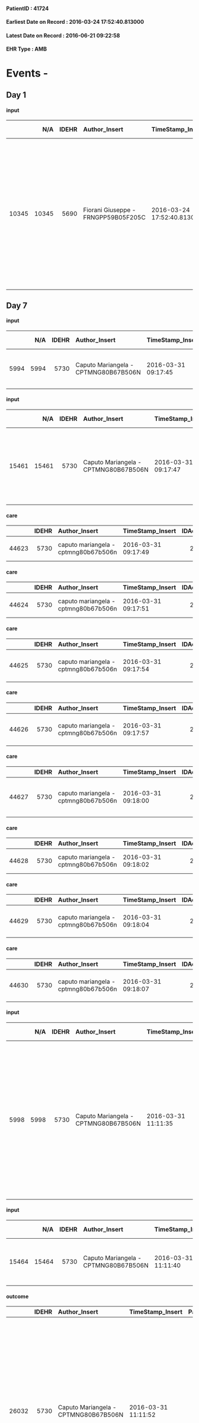 
#### PatientID : 41724
#### Earliest Date on Record : 2016-03-24 17:52:40.813000
#### Latest Date on Record : 2016-06-21 09:22:58
#### EHR Type : AMB

# Events - 

## Day 1

#### input
|       |    N/A |   IDEHR | Author_Insert                       | TimeStamp_Insert           | EHRType   |   PatientID |   IDDigitalSignDocument | persone_vicine   |   Unnamed: 0_x.1 |   IDANAMNESI_SOCIALE | Patient   | FamigliaAltro   | Paziente_T   | FamigliaAltro_T   |   Non_Rilevabile_x.1 | Note_Non_Rilevabile_x.1   | opt_Problemi   | Note_I                                                                                                                                                                                                            | ds_note_timori                              | opt_paziente_a   | opt_famiglia_a   | opt_adeguatezza   | opt_paziente_solo   | ds_note_con                                                                                                                                                                                    | opt_presente_assente   | Presenza_minori   | Caregiver_principale    | opt_capacita     | opt_necessario   | opt_presente   | opt_risorse_ec   | opt_paziente_psi   | opt_Ins_vol   | opt_paziente_ad   | opt_caregiver_ad   | opt_esenzione   | opt_inv_civile   |   invalidita_perc |   ds_codice_es | Needs     | Domestic partnership                 | Fragility   | opt_disponibilita_f   | opt_indennita_acc   | opt_legge   | opt_famiglia_psi   | opt_disponibilit_paz   |
|------:|-------:|--------:|:------------------------------------|:---------------------------|:----------|------------:|------------------------:|:-----------------|-----------------:|---------------------:|:----------|:----------------|:-------------|:------------------|---------------------:|:--------------------------|:---------------|:------------------------------------------------------------------------------------------------------------------------------------------------------------------------------------------------------------------|:--------------------------------------------|:-----------------|:-----------------|:------------------|:--------------------|:-----------------------------------------------------------------------------------------------------------------------------------------------------------------------------------------------|:-----------------------|:------------------|:------------------------|:-----------------|:-----------------|:---------------|:-----------------|:-------------------|:--------------|:------------------|:-------------------|:----------------|:-----------------|------------------:|---------------:|:----------|:-------------------------------------|:------------|:----------------------|:--------------------|:------------|:-------------------|:-----------------------|
| 10345 |  10345 |    5690 | Fiorani Giuseppe - FRNGPP59B05F205C | 2016-03-24 17:52:40.813000 | AMB       |       41724 |                  313956 | N/A              |             2905 |                 1877 | Si#1      | Si#1            | Parziale#2   | Si#1              |                    0 | NR                        | No#0           | Pz con ampia cognizione di malattia e della sua gravit√†.Le √® stato detto che non verranno effettuati ulteriori trattamenti sistemici attivi.sia il marito che i figli sono stati resi edotti della terminalit√† | Non emersi dal colloquio specifici problemi | Indefinite#2     | Congruenti#1     | Si#1              | No#0                | Vive con il marito marcello di aa 78.Da qualche giorno una sorella della pz si √® trasferita a casa di supporto.La pz ha due figli ,entrambi fuori casa:il figlio Enrico √® avvocato civilista | Presente#1             | No#0              | La sorella ed il marito | Incrementabile#1 | No#0             | No#0           | Adeguate#1       | No#0               | No#0          | Totale#2          | Totale#2           | Si#1            | Si#1             |               100 |             48 | Clinici#0 | Coniuge/Convivente#0;Altri parenti#3 | nessuna#0   | Da verificare#2       | No#0                | No#0        | No#0               | Da verificare#2        |


## Day 7

#### input
|      |    N/A |   IDEHR | Author_Insert                        | TimeStamp_Insert    |   IDAccess | EHRType   |   PatientID |   IDDigitalSignDocument | persone_vicine   |   Unnamed: 0_y |   IDANAMNESI_MED |   Non_Rilevabile_y | Note_Non_Rilevabile_y   | diagnosis                                               |
|-----:|-------:|--------:|:-------------------------------------|:--------------------|-----------:|:----------|------------:|------------------------:|:-----------------|---------------:|-----------------:|-------------------:|:------------------------|:--------------------------------------------------------|
| 5994 |   5994 |    5730 | Caputo Mariangela - CPTMNG80B67B506N | 2016-03-31 09:17:45 |      29951 | AMB       |       41724 |                  320457 | N/A              |           4847 |             3976 |                  0 | NR                      | paziente affetta da linfoma nn Hodgkin in progressione. |

#### input
|       |    N/A |   IDEHR | Author_Insert                        | TimeStamp_Insert    |   IDAccess | EHRType   |   PatientID |   IDDigitalSignDocument | persone_vicine   |   Unnamed: 0_y.1 |   IDDIAGNOSI_ICD |   Non_Rilevabile_y.1 | Note_Non_Rilevabile_y.1   | I_ICD                                                                                                                                               |
|------:|-------:|--------:|:-------------------------------------|:--------------------|-----------:|:----------|------------:|------------------------:|:-----------------|-----------------:|-----------------:|---------------------:|:--------------------------|:----------------------------------------------------------------------------------------------------------------------------------------------------|
| 15461 |  15461 |    5730 | Caputo Mariangela - CPTMNG80B67B506N | 2016-03-31 09:17:47 |      29951 | AMB       |       41724 |                  320458 | N/A              |             1022 |             1022 |                    0 | NR                        | 20290 - Altre neoplasie maligne non specificate del tessuto linfoide ed istiocitario - sito non specificato - organi solidi o siti extranodali#2258 |

#### care
|       |   IDEHR | Author_Insert                        | TimeStamp_Insert    |   IDAccess | EHRType   |   PatientID |   IDTERAPIE_OUTPAT_VIDAS | ds_altro_farmaco   |   ds_dose | opt_via_di_somm   | ds_ora   | dt_data_inizio      |   opt_pregressa |   opt_somm_terapia |   opt_estemporanea |   opt_termina |   opt_somm_in_pompa | opt_farmaco              |
|------:|--------:|:-------------------------------------|:--------------------|-----------:|:----------|------------:|-------------------------:|:-------------------|----------:|:------------------|:---------|:--------------------|----------------:|-------------------:|-------------------:|--------------:|--------------------:|:-------------------------|
| 44623 |    5730 | caputo mariangela - cptmng80b67b506n | 2016-03-31 09:17:49 |      29951 | amb       |       41724 |                    22211 | adenuric 80 mg     |         1 | oral # 0 = 0      | 08 # 8   | 2016-03-31 00:00:00 |               0 |                  0 |                  0 |             0 |                   0 | other (see notes) # 2004 |

#### care
|       |   IDEHR | Author_Insert                        | TimeStamp_Insert    |   IDAccess | EHRType   |   PatientID |   IDTERAPIE_OUTPAT_VIDAS | ds_altro_farmaco   | ds_dose   | opt_via_di_somm        | ds_ora   | dt_data_inizio      |   opt_pregressa |   opt_somm_terapia |   opt_estemporanea |   opt_termina |   opt_somm_in_pompa | opt_farmaco              |
|------:|--------:|:-------------------------------------|:--------------------|-----------:|:----------|------------:|-------------------------:|:-------------------|:----------|:-----------------------|:---------|:--------------------|----------------:|-------------------:|-------------------:|--------------:|--------------------:|:-------------------------|
| 44624 |    5730 | caputo mariangela - cptmng80b67b506n | 2016-03-31 09:17:51 |      29951 | amb       |       41724 |                    22212 | aranesp 150 mcg fl | 1 fl      | subcutaneously # 3 = 3 | 08 # 8   | 2016-03-31 00:00:00 |               0 |                  0 |                  0 |             0 |                   0 | other (see notes) # 2004 |

#### care
|       |   IDEHR | Author_Insert                        | TimeStamp_Insert    |   IDAccess | EHRType   |   PatientID |   IDTERAPIE_OUTPAT_VIDAS |   ds_dose | opt_via_di_somm   | ds_ora          | dt_data_inizio      |   opt_pregressa |   opt_somm_terapia |   opt_estemporanea |   opt_termina |   opt_somm_in_pompa | opt_farmaco                           |
|------:|--------:|:-------------------------------------|:--------------------|-----------:|:----------|------------:|-------------------------:|----------:|:------------------|:----------------|:--------------------|----------------:|-------------------:|-------------------:|--------------:|--------------------:|:--------------------------------------|
| 44625 |    5730 | caputo mariangela - cptmng80b67b506n | 2016-03-31 09:17:54 |      29951 | amb       |       41724 |                    22213 |         1 | oral # 0 = 0      | 08 # 8; 20 # 20 | 2016-03-31 00:00:00 |               0 |                  0 |                  0 |             0 |                   0 | omeprazole (antra 20 mg cps rm) # 953 |

#### care
|       |   IDEHR | Author_Insert                        | TimeStamp_Insert    |   IDAccess | EHRType   |   PatientID |   IDTERAPIE_OUTPAT_VIDAS | ds_dose   | opt_via_di_somm   | ds_ora   | dt_data_inizio      | ds_note_y       |   opt_pregressa |   opt_somm_terapia |   opt_estemporanea |   opt_termina |   opt_somm_in_pompa | opt_farmaco                                     |
|------:|--------:|:-------------------------------------|:--------------------|-----------:|:----------|------------:|-------------------------:|:----------|:------------------|:---------|:--------------------|:----------------|----------------:|-------------------:|-------------------:|--------------:|--------------------:|:------------------------------------------------|
| 44626 |    5730 | caputo mariangela - cptmng80b67b506n | 2016-03-31 09:17:57 |      29951 | amb       |       41724 |                    22214 | 8 gtt     | oral # 0 = 0      | 09 # 9   | 2016-03-31 00:00:00 | after breakfast |               0 |                  0 |                  0 |             0 |                   0 | dexamethasone (soldesam os gtt 0-2% gtt) # 1446 |

#### care
|       |   IDEHR | Author_Insert                        | TimeStamp_Insert    |   IDAccess | EHRType   |   PatientID |   IDTERAPIE_OUTPAT_VIDAS |   ds_dose | opt_via_di_somm   | ds_ora          | dt_data_inizio      |   opt_pregressa |   opt_somm_terapia |   opt_estemporanea |   opt_termina |   opt_somm_in_pompa | opt_farmaco                                 |
|------:|--------:|:-------------------------------------|:--------------------|-----------:|:----------|------------:|-------------------------:|----------:|:------------------|:----------------|:--------------------|----------------:|-------------------:|-------------------:|--------------:|--------------------:|:--------------------------------------------|
| 44627 |    5730 | caputo mariangela - cptmng80b67b506n | 2016-03-31 09:18:00 |      29951 | amb       |       41724 |                    22215 |         1 | oral # 0 = 0      | 08 # 8; 20 # 20 | 2016-03-31 00:00:00 |               0 |                  0 |                  0 |             0 |                   0 | acyclovir (acyclovir 400 mg tablets) # 1543 |

#### care
|       |   IDEHR | Author_Insert                        | TimeStamp_Insert    |   IDAccess | EHRType   |   PatientID |   IDTERAPIE_OUTPAT_VIDAS | ds_altro_farmaco   |   ds_dose | opt_via_di_somm   | ds_ora   | dt_data_inizio      |   opt_pregressa |   opt_somm_terapia |   opt_estemporanea |   opt_termina |   opt_somm_in_pompa | opt_farmaco              |
|------:|--------:|:-------------------------------------|:--------------------|-----------:|:----------|------------:|-------------------------:|:-------------------|----------:|:------------------|:---------|:--------------------|----------------:|-------------------:|-------------------:|--------------:|--------------------:|:-------------------------|
| 44628 |    5730 | caputo mariangela - cptmng80b67b506n | 2016-03-31 09:18:02 |      29951 | amb       |       41724 |                    22216 | calcium sandoz bs  |         1 | oral # 0 = 0      | 09 # 9   | 2016-03-31 00:00:00 |               0 |                  0 |                  0 |             0 |                   0 | other (see notes) # 2004 |

#### care
|       |   IDEHR | Author_Insert                        | TimeStamp_Insert    |   IDAccess | EHRType   |   PatientID |   IDTERAPIE_OUTPAT_VIDAS |   ds_dose | opt_via_di_somm        | ds_ora   | dt_data_inizio      |   opt_pregressa |   opt_somm_terapia |   opt_estemporanea |   opt_termina |   opt_somm_in_pompa | opt_farmaco                              |
|------:|--------:|:-------------------------------------|:--------------------|-----------:|:----------|------------:|-------------------------:|----------:|:-----------------------|:---------|:--------------------|----------------:|-------------------:|-------------------:|--------------:|--------------------:|:-----------------------------------------|
| 44629 |    5730 | caputo mariangela - cptmng80b67b506n | 2016-03-31 09:18:04 |      29951 | amb       |       41724 |                    22217 |         1 | subcutaneously # 3 = 3 | 20 # 20  | 2016-03-31 00:00:00 |               0 |                  0 |                  0 |             0 |                   0 | fraxiparine (seleparina 3,800 iu) # 1139 |

#### care
|       |   IDEHR | Author_Insert                        | TimeStamp_Insert    |   IDAccess | EHRType   |   PatientID |   IDTERAPIE_OUTPAT_VIDAS |   ds_dose | opt_via_di_somm   | ds_ora   | dt_data_inizio      |   opt_pregressa |   opt_somm_terapia |   opt_estemporanea |   opt_termina |   opt_somm_in_pompa | opt_farmaco                             |
|------:|--------:|:-------------------------------------|:--------------------|-----------:|:----------|------------:|-------------------------:|----------:|:------------------|:---------|:--------------------|----------------:|-------------------:|-------------------:|--------------:|--------------------:|:----------------------------------------|
| 44630 |    5730 | caputo mariangela - cptmng80b67b506n | 2016-03-31 09:18:07 |      29951 | amb       |       41724 |                    22218 |         1 | oral # 0 = 0      | 08 # 8   | 2016-03-31 00:00:00 |               0 |                  0 |                  0 |             0 |                   0 | furosemide (25 mg lasix tablets) # 1223 |

#### input
|      |    N/A |   IDEHR | Author_Insert                        | TimeStamp_Insert    |   IDAccess | EHRType   |   PatientID |   IDDigitalSignDocument | persone_vicine   |   Unnamed: 0_y |   IDANAMNESI_MED |   Non_Rilevabile_y | Note_Non_Rilevabile_y   | diagnosis                                                                                                                                                                                                                                                                                        |
|-----:|-------:|--------:|:-------------------------------------|:--------------------|-----------:|:----------|------------:|------------------------:|:-----------------|---------------:|-----------------:|-------------------:|:------------------------|:-------------------------------------------------------------------------------------------------------------------------------------------------------------------------------------------------------------------------------------------------------------------------------------------------|
| 5998 |   5998 |    5730 | Caputo Mariangela - CPTMNG80B67B506N | 2016-03-31 11:11:35 |      29979 | AMB       |       41724 |                  320661 | N/A              |           4861 |             3980 |                  0 | NR                      | paziente affetta da linfoma nn Hodgkin di tipo mantellare pluritrattato post trapianto autologo in progressione (ipodensit√† corticale renale ds, ipodensit√† polo inferiore sx, linfoadenopatie in sede retroperitoneale diffuse, in sede paraortica, linfoadenopatie vasi iliaco-femorali sin. |

#### input
|       |    N/A |   IDEHR | Author_Insert                        | TimeStamp_Insert    |   IDAccess | EHRType   |   PatientID |   IDDigitalSignDocument | persone_vicine   |   Unnamed: 0_y.1 |   IDDIAGNOSI_ICD |   Non_Rilevabile_y.1 | Note_Non_Rilevabile_y.1   | I_ICD                                                                  | II_ICD                                                                               | III_ICD                                                            | IV_ICD                                        | I_Anno   | II_Anno   | III_Anno   | IV_Anno   | I_Mese   |
|------:|-------:|--------:|:-------------------------------------|:--------------------|-----------:|:----------|------------:|------------------------:|:-----------------|-----------------:|-----------------:|---------------------:|:--------------------------|:-----------------------------------------------------------------------|:-------------------------------------------------------------------------------------|:-------------------------------------------------------------------|:----------------------------------------------|:---------|:----------|:-----------|:----------|:---------|
| 15464 |  15464 |    5730 | Caputo Mariangela - CPTMNG80B67B506N | 2016-03-31 11:11:40 |      29979 | AMB       |       41724 |                  320662 | N/A              |             1025 |             1025 |                    0 | NR                        | 20202 - Linfoma nodulare - linfonodi intratoracici - mediastinici#2207 | 1962 - Tumori maligni secondari e non specificati dei linfonodi intraaddominali#2142 | 1976 - Tumori maligni secondari di retroperitoneo e peritoneo#2154 | 1980 - Tumori maligni secondari del rene#2157 | 2010#50  | 2010#50   | 2010#50    | 2013#53   | 02#02    |

#### outcome
|       |   IDEHR | Author_Insert                        | TimeStamp_Insert    |   PatientID |   IDDigitalSignDocument |   IDPAI_VIDAS | opt_problem                                            |   opt_problem_num | opt_obiettivo                                                                                              |   opt_obiettivo_num | opt_stato_problema   |   opt_stato_problema_num | opt_interventi                                                                                                                                                                                                                                                                                    |   opt_interventi_num |
|------:|--------:|:-------------------------------------|:--------------------|------------:|------------------------:|--------------:|:-------------------------------------------------------|------------------:|:-----------------------------------------------------------------------------------------------------------|--------------------:|:---------------------|-------------------------:|:--------------------------------------------------------------------------------------------------------------------------------------------------------------------------------------------------------------------------------------------------------------------------------------------------|---------------------:|
| 26032 |    5730 | Caputo Mariangela - CPTMNG80B67B506N | 2016-03-31 11:11:52 |       41724 |                  320665 |         28079 | Alteration or risk of impairment of lung function # 26 |                 3 | The patient will not present symptoms that will reduce QoL (epistaxis, cough, hemoptysis, hemoptysis) # 45 |                   3 | Open Problem # 1     |                        1 | PAI Implementation - therapeutic upgrading # 275; PAI Implementation - To evaluate the efficacy of drug delivery # 277; Information - Inform the patient / caregiver on the signs and symptoms prevalent # 281; Education - Educate the caregiver / patient recognition / symptom treatment # 280 |                    4 |

#### outcome
|       |   IDEHR | Author_Insert                        | TimeStamp_Insert    |   PatientID |   IDDigitalSignDocument |   IDPAI_VIDAS | opt_problem          |   opt_problem_num | opt_obiettivo                                                                                              |   opt_obiettivo_num | opt_stato_problema   |   opt_stato_problema_num | opt_interventi                                                                                                                                                   |   opt_interventi_num |
|------:|--------:|:-------------------------------------|:--------------------|------------:|------------------------:|--------------:|:---------------------|------------------:|:-----------------------------------------------------------------------------------------------------------|--------------------:|:---------------------|-------------------------:|:-----------------------------------------------------------------------------------------------------------------------------------------------------------------|---------------------:|
| 26033 |    5730 | Caputo Mariangela - CPTMNG80B67B506N | 2016-03-31 11:11:54 |       41724 |                  320666 |         28080 | Alteration hive # 33 |                 4 | The patient acquisir√ † ¬ † awareness about the factors that contribute to the alteration of the hive # 66 |                   4 | Open Problem # 1     |                        1 | Information - Information on the factors that lead to the alteration of the hive # 550; Information - Inform the patient / caregiver on possible solutions # 551 |                    4 |

#### care
|       |   IDEHR | Author_Insert                        | TimeStamp_Insert    |   IDAccess | EHRType   |   PatientID |   IDTERAPIE_OUTPAT_VIDAS |   ds_dose | opt_via_di_somm   | ds_ora          | dt_data_inizio      |   opt_pregressa |   opt_somm_terapia |   opt_estemporanea |   opt_termina |   opt_somm_in_pompa | opt_farmaco                                 |
|------:|--------:|:-------------------------------------|:--------------------|-----------:|:----------|------------:|-------------------------:|----------:|:------------------|:----------------|:--------------------|----------------:|-------------------:|-------------------:|--------------:|--------------------:|:--------------------------------------------|
| 44653 |    5730 | caputo mariangela - cptmng80b67b506n | 2016-03-31 11:11:57 |      29979 | amb       |       41724 |                    22241 |         1 | oral # 0 = 0      | 08 # 8; 20 # 20 | 2016-03-31 00:00:00 |               0 |                  0 |                  0 |             0 |                   0 | acyclovir (acyclovir 400 mg tablets) # 1543 |

#### care
|       |   IDEHR | Author_Insert                        | TimeStamp_Insert    |   IDAccess | EHRType   |   PatientID |   IDTERAPIE_OUTPAT_VIDAS |   ds_dose | opt_via_di_somm   | ds_ora          | dt_data_inizio      |   opt_pregressa |   opt_somm_terapia |   opt_estemporanea |   opt_termina |   opt_somm_in_pompa | opt_farmaco                             |
|------:|--------:|:-------------------------------------|:--------------------|-----------:|:----------|------------:|-------------------------:|----------:|:------------------|:----------------|:--------------------|----------------:|-------------------:|-------------------:|--------------:|--------------------:|:----------------------------------------|
| 44654 |    5730 | caputo mariangela - cptmng80b67b506n | 2016-03-31 11:11:59 |      29979 | amb       |       41724 |                    22242 |         1 | oral # 0 = 0      | 08 # 8; 13 # 13 | 2016-03-31 00:00:00 |               0 |                  0 |                  0 |             0 |                   0 | furosemide (25 mg lasix tablets) # 1223 |

#### care
|       |   IDEHR | Author_Insert                        | TimeStamp_Insert    |   IDAccess | EHRType   |   PatientID |   IDTERAPIE_OUTPAT_VIDAS |   ds_dose | opt_via_di_somm   | ds_ora                        | dt_data_inizio      | ds_note_y                            |   opt_pregressa |   opt_somm_terapia |   opt_estemporanea |   opt_termina |   opt_somm_in_pompa | opt_farmaco                                        |
|------:|--------:|:-------------------------------------|:--------------------|-----------:|:----------|------------:|-------------------------:|----------:|:------------------|:------------------------------|:--------------------|:-------------------------------------|----------------:|-------------------:|-------------------:|--------------:|--------------------:|:---------------------------------------------------|
| 44655 |    5730 | caputo mariangela - cptmng80b67b506n | 2016-03-31 11:12:01 |      29979 | amb       |       41724 |                    22243 |         1 | oral # 0 = 0      | 08 # 8; 20 # 20; # 24 in need | 2016-03-31 00:00:00 | if it were to appear widespread pain |               0 |                  0 |                  0 |             0 |                   0 | acetaminophen (paracetamol 1000 mg tablets) # 1719 |

#### care
|       |   IDEHR | Author_Insert                        | TimeStamp_Insert    |   IDAccess | EHRType   |   PatientID |   IDTERAPIE_OUTPAT_VIDAS | ds_dose   | opt_via_di_somm   | ds_ora   | dt_data_inizio      | ds_note_y      |   opt_pregressa |   opt_somm_terapia |   opt_estemporanea |   opt_termina |   opt_somm_in_pompa | opt_farmaco                                       |
|------:|--------:|:-------------------------------------|:--------------------|-----------:|:----------|------------:|-------------------------:|:----------|:------------------|:---------|:--------------------|:---------------|----------------:|-------------------:|-------------------:|--------------:|--------------------:|:--------------------------------------------------|
| 44656 |    5730 | caputo mariangela - cptmng80b67b506n | 2016-03-31 11:12:04 |      29979 | amb       |       41724 |                    22244 | 8/10 gtt  | oral # 0 = 0      | 22 # 22  | 2016-03-31 00:00:00 | before bedtime |               0 |                  0 |                  0 |             0 |                   0 | delorazepam (delorazepam gtt os 1 mg / ml) # 1844 |

#### care
|       |   IDEHR | Author_Insert                        | TimeStamp_Insert    |   IDAccess | EHRType   |   PatientID |   IDTERAPIE_OUTPAT_VIDAS |   ds_dose | opt_via_di_somm   | ds_ora          | dt_data_inizio      |   opt_pregressa |   opt_somm_terapia |   opt_estemporanea |   opt_termina |   opt_somm_in_pompa | opt_farmaco                                 |
|------:|--------:|:-------------------------------------|:--------------------|-----------:|:----------|------------:|-------------------------:|----------:|:------------------|:----------------|:--------------------|----------------:|-------------------:|-------------------:|--------------:|--------------------:|:--------------------------------------------|
| 44657 |    5730 | caputo mariangela - cptmng80b67b506n | 2016-03-31 11:12:06 |      29979 | amb       |       41724 |                    22245 |         1 | oral # 0 = 0      | 08 # 8; 20 # 20 | 2016-03-31 00:00:00 |               0 |                  0 |                  0 |             1 |                   0 | acyclovir (acyclovir 400 mg tablets) # 1543 |

#### care
|       |   IDEHR | Author_Insert                        | TimeStamp_Insert    |   IDAccess | EHRType   |   PatientID |   IDTERAPIE_OUTPAT_VIDAS |   ds_dose | opt_via_di_somm    | ds_ora       | dt_data_inizio      | ds_note_y                 |   opt_pregressa |   opt_somm_terapia |   opt_estemporanea |   opt_termina |   opt_somm_in_pompa | opt_farmaco                                           |
|------:|--------:|:-------------------------------------|:--------------------|-----------:|:----------|------------:|-------------------------:|----------:|:-------------------|:-------------|:--------------------|:--------------------------|----------------:|-------------------:|-------------------:|--------------:|--------------------:|:------------------------------------------------------|
| 44658 |    5730 | caputo mariangela - cptmng80b67b506n | 2016-03-31 11:12:09 |      29979 | amb       |       41724 |                    22246 |         1 | sublingual # 9 = 9 | at need # 24 | 2016-03-31 00:00:00 | if acute episodes of pain |               0 |                  0 |                  0 |             0 |                   0 | morphine sulfate (10 mg oramorph 5 ml flac os) # 1604 |

#### care
|       |   IDEHR | Author_Insert                        | TimeStamp_Insert    |   IDAccess | EHRType   |   PatientID |   IDTERAPIE_OUTPAT_VIDAS | ds_dose   | opt_via_di_somm   | ds_ora   | dt_data_inizio      | ds_note_y       |   opt_pregressa |   opt_somm_terapia |   opt_estemporanea |   opt_termina |   opt_somm_in_pompa | opt_farmaco                                     |
|------:|--------:|:-------------------------------------|:--------------------|-----------:|:----------|------------:|-------------------------:|:----------|:------------------|:---------|:--------------------|:----------------|----------------:|-------------------:|-------------------:|--------------:|--------------------:|:------------------------------------------------|
| 44659 |    5730 | caputo mariangela - cptmng80b67b506n | 2016-03-31 11:12:11 |      29979 | amb       |       41724 |                    22247 | 32 gtt    | oral # 0 = 0      | 09 # 9   | 2016-03-31 00:00:00 | after breakfast |               0 |                  0 |                  0 |             0 |                   0 | dexamethasone (soldesam os gtt 0-2% gtt) # 1446 |

#### care
|      |   IDEHR | Author_Insert                       | TimeStamp_Insert    | EHRType   |   PatientID |   IDGESTIONE_AUSILI |   opt_annulla_consegna | dt_Ric_consegna     | opt_ausilio                          |
|-----:|--------:|:------------------------------------|:--------------------|:----------|------------:|--------------------:|-----------------------:|:--------------------|:-------------------------------------|
| 7884 |    5690 | chiara tagliabue - tglchr84h50f704h | 2016-03-31 11:31:25 | amb       |       41724 |                7772 |                      0 | 2016-03-31 00:00:00 | 2 tips walker 2 wheels (walker) # 10 |

#### care
|      |   IDEHR | Author_Insert                       | TimeStamp_Insert    | EHRType   |   PatientID |   IDGESTIONE_AUSILI |   opt_annulla_consegna | dt_Ric_consegna     | opt_ausilio                    |
|-----:|--------:|:------------------------------------|:--------------------|:----------|------------:|--------------------:|-----------------------:|:--------------------|:-------------------------------|
| 7885 |    5690 | chiara tagliabue - tglchr84h50f704h | 2016-03-31 11:31:39 | amb       |       41724 |                7773 |                      0 | 2016-03-31 00:00:00 | folding wheelchair outdoor # 3 |

#### care
|      |   IDEHR | Author_Insert                           | TimeStamp_Insert    | EHRType   |   PatientID |   IDGESTIONE_AUSILI |   ds_ncons |   opt_annulla_consegna | dt_Ric_consegna     | dt_ric_cons_forn    | opt_ausilio                    |
|-----:|--------:|:----------------------------------------|:--------------------|:----------|------------:|--------------------:|-----------:|-----------------------:|:--------------------|:--------------------|:-------------------------------|
| 7890 |    5690 | martinoli massimo l. - mrtmsm69t31f205t | 2016-03-31 13:51:28 | amb       |       41724 |                7778 |      27530 |                      0 | 2016-03-31 00:00:00 | 2016-03-31 00:00:00 | folding wheelchair outdoor # 3 |

#### care
|      |   IDEHR | Author_Insert                           | TimeStamp_Insert    | EHRType   |   PatientID |   IDGESTIONE_AUSILI |   ds_ncons |   opt_annulla_consegna | dt_Ric_consegna     | dt_ric_cons_forn    | opt_ausilio                          |
|-----:|--------:|:----------------------------------------|:--------------------|:----------|------------:|--------------------:|-----------:|-----------------------:|:--------------------|:--------------------|:-------------------------------------|
| 7898 |    5690 | martinoli massimo l. - mrtmsm69t31f205t | 2016-03-31 14:46:16 | amb       |       41724 |                7786 |      25730 |                      0 | 2016-03-31 00:00:00 | 2016-03-31 00:00:00 | 2 tips walker 2 wheels (walker) # 10 |


## Day 8

#### obs
|       |   IDEHR | TimeStamp_Insert           |   PatientID | personal_hygiene   | urine_elimination   | mobility      | speech            | nausea         | active_diuresis     | asthenia   | cachexia     | dyspnoea               | motor_performance                                                                                | body_temp    | mood                                                            | diet     | cognitive_state   | feces_elimination      | consumption_help   |
|------:|--------:|:---------------------------|------------:|:-------------------|:--------------------|:--------------|:------------------|:---------------|:--------------------|:-----------|:-------------|:-----------------------|:-------------------------------------------------------------------------------------------------|:-------------|:----------------------------------------------------------------|:---------|:------------------|:-----------------------|:-------------------|
| 45303 |    5730 | 2016-04-01 12:32:08.727000 |       41724 | With help # 2      | Independent # 0     | With help # 2 | fluent speech # 0 | Occasional # 0 | active diuresis # 0 | Severe # 2 | cachexia # 0 | from severe stress # 2 | 40% - Patient incapacitated, it requires continuous care, bedridden for more 50% of the day # 04 | Apyrexia # 0 | demoralization # 03; sense of powerlessness # 10; serenity # 14 | Soft # 1 | Polished # 2      | With help and aids # 3 | Independent # 0    |

#### outcome
|       |   IDEHR | Author_Insert                         | TimeStamp_Insert    |   PatientID |   IDDigitalSignDocument |   IDPAI_VIDAS | opt_problem                                            |   opt_problem_num | opt_obiettivo                                                                                              |   opt_obiettivo_num | opt_stato_problema   |   opt_stato_problema_num | opt_interventi                                                                                                                                                                                                                                                                                    |   opt_interventi_num |
|------:|--------:|:--------------------------------------|:--------------------|------------:|------------------------:|--------------:|:-------------------------------------------------------|------------------:|:-----------------------------------------------------------------------------------------------------------|--------------------:|:---------------------|-------------------------:|:--------------------------------------------------------------------------------------------------------------------------------------------------------------------------------------------------------------------------------------------------------------------------------------------------|---------------------:|
| 26272 |    5730 | Emanuela M. Lucchi - LCCMLM74B58F205D | 2016-04-01 12:32:13 |       41724 |                  322286 |         28320 | Alteration or risk of impairment of lung function # 26 |                 3 | The patient will not present symptoms that will reduce QoL (epistaxis, cough, hemoptysis, hemoptysis) # 45 |                   3 | Open Problem # 1     |                        1 | PAI Implementation - therapeutic upgrading # 275; PAI Implementation - To evaluate the efficacy of drug delivery # 277; Information - Inform the patient / caregiver on the signs and symptoms prevalent # 281; Education - Educate the caregiver / patient recognition / symptom treatment # 280 |                    4 |

#### outcome
|       |   IDEHR | Author_Insert                         | TimeStamp_Insert    |   PatientID |   IDDigitalSignDocument |   IDPAI_VIDAS | opt_problem          |   opt_problem_num | opt_obiettivo                                                                                              |   opt_obiettivo_num | opt_stato_problema   |   opt_stato_problema_num | opt_interventi                                                                                                                                                   |   opt_interventi_num |
|------:|--------:|:--------------------------------------|:--------------------|------------:|------------------------:|--------------:|:---------------------|------------------:|:-----------------------------------------------------------------------------------------------------------|--------------------:|:---------------------|-------------------------:|:-----------------------------------------------------------------------------------------------------------------------------------------------------------------|---------------------:|
| 26273 |    5730 | Emanuela M. Lucchi - LCCMLM74B58F205D | 2016-04-01 12:32:16 |       41724 |                  322287 |         28321 | Alteration hive # 33 |                 4 | The patient acquisir√ † ¬ † awareness about the factors that contribute to the alteration of the hive # 66 |                   4 | Open Problem # 1     |                        1 | Information - Information on the factors that lead to the alteration of the hive # 550; Information - Inform the patient / caregiver on possible solutions # 551 |                    4 |


## Day 9

#### care
|       |   IDEHR | Author_Insert                         | TimeStamp_Insert    |   IDAccess | EHRType   |   PatientID |   IDTERAPIE_OUTPAT_VIDAS |   ds_dose | opt_via_di_somm        | ds_ora       | dt_data_inizio      |   opt_pregressa |   opt_somm_terapia |   opt_estemporanea |   opt_termina |   opt_somm_in_pompa | opt_farmaco                          |
|------:|--------:|:--------------------------------------|:--------------------|-----------:|:----------|------------:|-------------------------:|----------:|:-----------------------|:-------------|:--------------------|----------------:|-------------------:|-------------------:|--------------:|--------------------:|:-------------------------------------|
| 44966 |    5730 | fulvio p. d'ostuni - dstfvp72b02a662p | 2016-04-02 15:42:24 |      30290 | amb       |       41724 |                    22557 |         1 | subcutaneously # 3 = 3 | at need # 24 | 2016-04-02 00:00:00 |               0 |                  0 |                  0 |             0 |                   0 | delorazepam (en 1 ml 5 mg fl) # 1849 |


## Day 11

#### outcome
|       |   IDEHR | Author_Insert                        | TimeStamp_Insert    |   PatientID |   IDDigitalSignDocument |   IDPAI_VIDAS | opt_problem                                            |   opt_problem_num | opt_obiettivo                                                                                              |   opt_obiettivo_num | opt_stato_problema   |   opt_stato_problema_num | opt_interventi                                                                                                                                                                                                                                                                                    |   opt_interventi_num |
|------:|--------:|:-------------------------------------|:--------------------|------------:|------------------------:|--------------:|:-------------------------------------------------------|------------------:|:-----------------------------------------------------------------------------------------------------------|--------------------:|:---------------------|-------------------------:|:--------------------------------------------------------------------------------------------------------------------------------------------------------------------------------------------------------------------------------------------------------------------------------------------------|---------------------:|
| 26557 |    5730 | Caputo Mariangela - CPTMNG80B67B506N | 2016-04-04 11:53:20 |       41724 |                  324660 |         28608 | Alteration or risk of impairment of lung function # 26 |                 3 | The patient will not present symptoms that will reduce QoL (epistaxis, cough, hemoptysis, hemoptysis) # 45 |                   3 | Open Problem # 1     |                        1 | PAI Implementation - therapeutic upgrading # 275; PAI Implementation - To evaluate the efficacy of drug delivery # 277; Information - Inform the patient / caregiver on the signs and symptoms prevalent # 281; Education - Educate the caregiver / patient recognition / symptom treatment # 280 |                    4 |

#### outcome
|       |   IDEHR | Author_Insert                        | TimeStamp_Insert    |   PatientID |   IDDigitalSignDocument |   IDPAI_VIDAS | opt_problem          |   opt_problem_num | opt_obiettivo                                                                                              |   opt_obiettivo_num | opt_stato_problema   |   opt_stato_problema_num | opt_interventi                                                                                                                                                   |   opt_interventi_num |
|------:|--------:|:-------------------------------------|:--------------------|------------:|------------------------:|--------------:|:---------------------|------------------:|:-----------------------------------------------------------------------------------------------------------|--------------------:|:---------------------|-------------------------:|:-----------------------------------------------------------------------------------------------------------------------------------------------------------------|---------------------:|
| 26558 |    5730 | Caputo Mariangela - CPTMNG80B67B506N | 2016-04-04 11:53:24 |       41724 |                  324661 |         28609 | Alteration hive # 33 |                 4 | The patient acquisir√ † ¬ † awareness about the factors that contribute to the alteration of the hive # 66 |                   4 | Open Problem # 1     |                        1 | Information - Information on the factors that lead to the alteration of the hive # 550; Information - Inform the patient / caregiver on possible solutions # 551 |                    4 |

#### care
|       |   IDEHR | Author_Insert                        | TimeStamp_Insert    |   IDAccess | EHRType   |   PatientID |   IDTERAPIE_OUTPAT_VIDAS | ds_dose   | opt_via_di_somm   | ds_ora       | dt_data_inizio      | ds_note_y                          |   opt_pregressa |   opt_somm_terapia |   opt_estemporanea |   opt_termina |   opt_somm_in_pompa | opt_farmaco                                    |
|------:|--------:|:-------------------------------------|:--------------------|-----------:|:----------|------------:|-------------------------:|:----------|:------------------|:-------------|:--------------------|:-----------------------------------|----------------:|-------------------:|-------------------:|--------------:|--------------------:|:-----------------------------------------------|
| 45049 |    5730 | caputo mariangela - cptmng80b67b506n | 2016-04-04 11:53:27 |      30401 | amb       |       41724 |                    22640 | 8/10 gtt  | oral # 0 = 0      | at need # 24 | 2016-04-04 00:00:00 | if confabulation or hallucinations |               0 |                  0 |                  0 |             0 |                   0 | haloperidol (serenase os gtt 2 mg / ml) # 1806 |

#### care
|       |   IDEHR | Author_Insert                        | TimeStamp_Insert    |   IDAccess | EHRType   |   PatientID |   IDTERAPIE_OUTPAT_VIDAS | ds_altro_farmaco   | ds_dose   | opt_via_di_somm        | ds_ora   | dt_data_inizio      |   opt_pregressa |   opt_somm_terapia |   opt_estemporanea |   opt_termina |   opt_somm_in_pompa | opt_farmaco              |
|------:|--------:|:-------------------------------------|:--------------------|-----------:|:----------|------------:|-------------------------:|:-------------------|:----------|:-----------------------|:---------|:--------------------|----------------:|-------------------:|-------------------:|--------------:|--------------------:|:-------------------------|
| 45050 |    5730 | caputo mariangela - cptmng80b67b506n | 2016-04-04 11:53:30 |      30401 | amb       |       41724 |                    22641 | aranesp 150 mcg fl | 1 fl      | subcutaneously # 3 = 3 | 08 # 8   | 2016-03-31 00:00:00 |               0 |                  0 |                  0 |             1 |                   0 | other (see notes) # 2004 |

#### care
|       |   IDEHR | Author_Insert                        | TimeStamp_Insert    |   IDAccess | EHRType   |   PatientID |   IDTERAPIE_OUTPAT_VIDAS | ds_altro_farmaco   |   ds_dose | opt_via_di_somm   | ds_ora   | dt_data_inizio      |   opt_pregressa |   opt_somm_terapia |   opt_estemporanea |   opt_termina |   opt_somm_in_pompa | opt_farmaco              |
|------:|--------:|:-------------------------------------|:--------------------|-----------:|:----------|------------:|-------------------------:|:-------------------|----------:|:------------------|:---------|:--------------------|----------------:|-------------------:|-------------------:|--------------:|--------------------:|:-------------------------|
| 45051 |    5730 | caputo mariangela - cptmng80b67b506n | 2016-04-04 11:53:32 |      30401 | amb       |       41724 |                    22642 | adenuric 80 mg     |         1 | oral # 0 = 0      | 08 # 8   | 2016-03-31 00:00:00 |               0 |                  0 |                  0 |             1 |                   0 | other (see notes) # 2004 |

#### care
|       |   IDEHR | Author_Insert                        | TimeStamp_Insert    |   IDAccess | EHRType   |   PatientID |   IDTERAPIE_OUTPAT_VIDAS |   ds_dose | opt_via_di_somm   | ds_ora          | dt_data_inizio      |   opt_pregressa |   opt_somm_terapia |   opt_estemporanea |   opt_termina |   opt_somm_in_pompa | opt_farmaco                           |
|------:|--------:|:-------------------------------------|:--------------------|-----------:|:----------|------------:|-------------------------:|----------:|:------------------|:----------------|:--------------------|----------------:|-------------------:|-------------------:|--------------:|--------------------:|:--------------------------------------|
| 45052 |    5730 | caputo mariangela - cptmng80b67b506n | 2016-04-04 11:53:36 |      30401 | amb       |       41724 |                    22643 |         1 | oral # 0 = 0      | 08 # 8; 20 # 20 | 2016-03-31 00:00:00 |               0 |                  0 |                  0 |             0 |                   0 | omeprazole (antra 20 mg cps rm) # 953 |

#### care
|       |   IDEHR | Author_Insert                        | TimeStamp_Insert    |   IDAccess | EHRType   |   PatientID |   IDTERAPIE_OUTPAT_VIDAS | ds_dose   | opt_via_di_somm   | ds_ora                | dt_data_inizio      | ds_note_y    |   opt_pregressa |   opt_somm_terapia |   opt_estemporanea |   opt_termina |   opt_somm_in_pompa | opt_farmaco                                       |
|------:|--------:|:-------------------------------------|:--------------------|-----------:|:----------|------------:|-------------------------:|:----------|:------------------|:----------------------|:--------------------|:-------------|----------------:|-------------------:|-------------------:|--------------:|--------------------:|:--------------------------------------------------|
| 45053 |    5730 | caputo mariangela - cptmng80b67b506n | 2016-04-04 11:53:39 |      30401 | amb       |       41724 |                    22644 | 15 gtt    | oral # 0 = 0      | 22 # 22; # 24 in need | 2016-03-31 00:00:00 | if agitation |               0 |                  0 |                  0 |             0 |                   0 | delorazepam (delorazepam gtt os 1 mg / ml) # 1844 |

#### care
|       |   IDEHR | Author_Insert                        | TimeStamp_Insert    |   IDAccess | EHRType   |   PatientID |   IDTERAPIE_OUTPAT_VIDAS |   ds_dose | opt_via_di_somm   | ds_ora          | dt_data_inizio      |   opt_pregressa |   opt_somm_terapia |   opt_estemporanea |   opt_termina |   opt_somm_in_pompa | opt_farmaco                                 |
|------:|--------:|:-------------------------------------|:--------------------|-----------:|:----------|------------:|-------------------------:|----------:|:------------------|:----------------|:--------------------|----------------:|-------------------:|-------------------:|--------------:|--------------------:|:--------------------------------------------|
| 45054 |    5730 | caputo mariangela - cptmng80b67b506n | 2016-04-04 11:53:42 |      30401 | amb       |       41724 |                    22645 |         1 | oral # 0 = 0      | 08 # 8; 20 # 20 | 2016-03-31 00:00:00 |               0 |                  0 |                  0 |             1 |                   0 | acyclovir (acyclovir 400 mg tablets) # 1543 |


## Day 12

#### care
|      |   IDEHR | Author_Insert                           | TimeStamp_Insert    | EHRType   |   PatientID |   IDGESTIONE_AUSILI |   ds_ncons |   ds_nritiro |   opt_annulla_consegna | dt_Ric_consegna     | dt_ric_cons_forn    | dt_ric_ritiro       | dt_ric_ritiro_forn   | opt_ausilio                    |
|-----:|--------:|:----------------------------------------|:--------------------|:----------|------------:|--------------------:|-----------:|-------------:|-----------------------:|:--------------------|:--------------------|:--------------------|:---------------------|:-------------------------------|
| 8002 |    5690 | martinoli massimo l. - mrtmsm69t31f205t | 2016-04-05 13:37:41 | amb       |       41724 |                7890 |      27530 |        27561 |                      0 | 2016-03-31 00:00:00 | 2016-03-31 00:00:00 | 2016-04-05 00:00:00 | 2016-04-05 00:00:00  | folding wheelchair outdoor # 3 |

#### care
|      |   IDEHR | Author_Insert                           | TimeStamp_Insert    | EHRType   |   PatientID |   IDGESTIONE_AUSILI |   ds_ncons |   ds_nritiro |   opt_annulla_consegna | dt_Ric_consegna     | dt_ric_cons_forn    | dt_ric_ritiro       | dt_ric_ritiro_forn   | opt_ausilio                          |
|-----:|--------:|:----------------------------------------|:--------------------|:----------|------------:|--------------------:|-----------:|-------------:|-----------------------:|:--------------------|:--------------------|:--------------------|:---------------------|:-------------------------------------|
| 8003 |    5690 | martinoli massimo l. - mrtmsm69t31f205t | 2016-04-05 13:38:00 | amb       |       41724 |                7891 |      25730 |        27561 |                      0 | 2016-03-31 00:00:00 | 2016-03-31 00:00:00 | 2016-04-05 00:00:00 | 2016-04-05 00:00:00  | 2 tips walker 2 wheels (walker) # 10 |

#### death
|     |   IDDecesso |   IDEHR | Author_Insert                        | TimeStamp_Insert    |   PatientID |   IDDigitalSignDocument | Date                | Luogo_decesso   |
|----:|------------:|--------:|:-------------------------------------|:--------------------|------------:|------------------------:|:--------------------|:----------------|
| 791 |         799 |    5730 | Caputo Mariangela - CPTMNG80B67B506N | 2016-04-05 17:39:35 |       41724 |                  326543 | 2016-04-05 07:40:00 | # 2 Domicile    |


## Day 55

#### care
|      |   IDEHR | Author_Insert                           | TimeStamp_Insert    | EHRType   |   PatientID |   IDGESTIONE_AUSILI |   ds_ncons |   ds_nbolla | dt_consegna         |   ds_nritiro |   opt_annulla_consegna | dt_Ric_consegna     | dt_ric_cons_forn    | dt_ric_ritiro       | dt_ric_ritiro_forn   | opt_ausilio                    |
|-----:|--------:|:----------------------------------------|:--------------------|:----------|------------:|--------------------:|-----------:|------------:|:--------------------|-------------:|-----------------------:|:--------------------|:--------------------|:--------------------|:---------------------|:-------------------------------|
| 9357 |    5690 | martinoli massimo l. - mrtmsm69t31f205t | 2016-05-18 11:04:27 | amb       |       41724 |                9252 |      27530 |         354 | 2016-04-01 00:00:00 |        27561 |                      0 | 2016-03-31 00:00:00 | 2016-03-31 00:00:00 | 2016-04-05 00:00:00 | 2016-04-05 00:00:00  | folding wheelchair outdoor # 3 |

#### care
|      |   IDEHR | Author_Insert                           | TimeStamp_Insert    | EHRType   |   PatientID |   IDGESTIONE_AUSILI |   ds_ncons |   ds_nbolla | dt_consegna         |   ds_nritiro |   opt_annulla_consegna | dt_Ric_consegna     | dt_ric_cons_forn    | dt_ric_ritiro       | dt_ric_ritiro_forn   | opt_ausilio                          |
|-----:|--------:|:----------------------------------------|:--------------------|:----------|------------:|--------------------:|-----------:|------------:|:--------------------|-------------:|-----------------------:|:--------------------|:--------------------|:--------------------|:---------------------|:-------------------------------------|
| 9358 |    5690 | martinoli massimo l. - mrtmsm69t31f205t | 2016-05-18 11:04:41 | amb       |       41724 |                9253 |      25730 |         254 | 2016-04-01 00:00:00 |        27561 |                      0 | 2016-03-31 00:00:00 | 2016-03-31 00:00:00 | 2016-04-05 00:00:00 | 2016-04-05 00:00:00  | 2 tips walker 2 wheels (walker) # 10 |


## Day 89

#### care
|       |   IDEHR | Author_Insert                           | TimeStamp_Insert    | EHRType   |   PatientID |   IDGESTIONE_AUSILI |   ds_ncons |   ds_nbolla | dt_consegna         |   ds_nritiro | dt_ritiro           |   opt_annulla_consegna | dt_Ric_consegna     | dt_ric_cons_forn    | dt_ric_ritiro       | dt_ric_ritiro_forn   | opt_ausilio                    |
|------:|--------:|:----------------------------------------|:--------------------|:----------|------------:|--------------------:|-----------:|------------:|:--------------------|-------------:|:--------------------|-----------------------:|:--------------------|:--------------------|:--------------------|:---------------------|:-------------------------------|
| 10280 |    5690 | martinoli massimo l. - mrtmsm69t31f205t | 2016-06-21 09:22:42 | amb       |       41724 |               10176 |      27530 |         354 | 2016-04-01 00:00:00 |        27561 | 2016-04-06 00:00:00 |                      0 | 2016-03-31 00:00:00 | 2016-03-31 00:00:00 | 2016-04-05 00:00:00 | 2016-04-05 00:00:00  | folding wheelchair outdoor # 3 |

#### care
|       |   IDEHR | Author_Insert                           | TimeStamp_Insert    | EHRType   |   PatientID |   IDGESTIONE_AUSILI |   ds_ncons |   ds_nbolla | dt_consegna         |   ds_nritiro | dt_ritiro           |   opt_annulla_consegna | dt_Ric_consegna     | dt_ric_cons_forn    | dt_ric_ritiro       | dt_ric_ritiro_forn   | opt_ausilio                          |
|------:|--------:|:----------------------------------------|:--------------------|:----------|------------:|--------------------:|-----------:|------------:|:--------------------|-------------:|:--------------------|-----------------------:|:--------------------|:--------------------|:--------------------|:---------------------|:-------------------------------------|
| 10281 |    5690 | martinoli massimo l. - mrtmsm69t31f205t | 2016-06-21 09:22:58 | amb       |       41724 |               10177 |      25730 |         254 | 2016-04-01 00:00:00 |        27561 | 2016-04-06 00:00:00 |                      0 | 2016-03-31 00:00:00 | 2016-03-31 00:00:00 | 2016-04-05 00:00:00 | 2016-04-05 00:00:00  | 2 tips walker 2 wheels (walker) # 10 |


